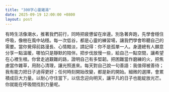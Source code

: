 ```yaml
---
title: "300字心靈雞湯"
date: 2025-09-19 12:00:00 +0800
layout: post
---
```


有時生活像潮水，推著我們前行，同時把疲憊留在岸邊。別急著奔跑，先學會穩住呼吸，像樹在風中站穩。每一次低谷，都是心靈的練習場，讓我們學會聆聽自己的需要。當你覺得前路漫長、心情黯淡，請記得：你不是孤單一人。身邊總有人願意分享一點溫暖，哪怕只是靜默的陪伴。把步伐放慢一些，給自己一點空間，讓希望在心裡生根。你曾走過艱難的路，證明自己有多堅韌。把困難當作磨練的火，把焦慮當作雜草，用耐心清理，讓光照進來。每天對自己說一句善語：我值得被善待；我有能力把日子過得更好；任何時刻開始改變，都是新的開始。細微的選擇，會累積成巨大力量。以耐心守住當下，以信念迎向明天，讓平凡的日子也能綻放光芒。你就能在呼吸間找到力量呢。